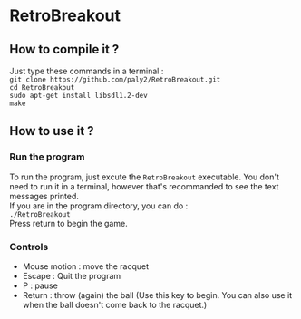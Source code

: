 # RetroBreakout

## How to compile it ?

Just type these commands in a terminal :  
`git clone https://github.com/paly2/RetroBreakout.git`  
`cd RetroBreakout`  
`sudo apt-get install libsdl1.2-dev`  
`make`

## How to use it ?

### Run the program

To run the program, just excute the `RetroBreakout` executable. You don't need to run it in a terminal, however that's recommanded to see the text messages printed.  
If you are in the program directory, you can do :  
`./RetroBreakout`  
Press return to begin the game.

### Controls

- Mouse motion : move the racquet
- Escape : Quit the program
- P : pause
- Return : throw (again) the ball (Use this key to begin. You can also use it when the ball doesn't come back to the racquet.)
